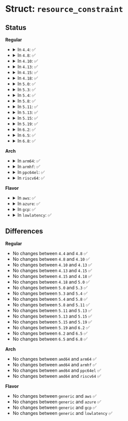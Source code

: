 # Struct: <code>resource_constraint</code>

## Status
<b>Regular</b>
<ul>
<li>
<details>
<summary>In <code>4.4</code>: ✅</summary>

```c
struct resource_constraint {
    resource_size_t min;
    resource_size_t max;
    resource_size_t align;
    resource_size_t (*alignf)(void *, const struct resource *, resource_size_t, resource_size_t);
    void *alignf_data;
};
```
</details>
</li>
<li>
<details>
<summary>In <code>4.8</code>: ✅</summary>

```c
struct resource_constraint {
    resource_size_t min;
    resource_size_t max;
    resource_size_t align;
    resource_size_t (*alignf)(void *, const struct resource *, resource_size_t, resource_size_t);
    void *alignf_data;
};
```
</details>
</li>
<li>
<details>
<summary>In <code>4.10</code>: ✅</summary>

```c
struct resource_constraint {
    resource_size_t min;
    resource_size_t max;
    resource_size_t align;
    resource_size_t (*alignf)(void *, const struct resource *, resource_size_t, resource_size_t);
    void *alignf_data;
};
```
</details>
</li>
<li>
<details>
<summary>In <code>4.13</code>: ✅</summary>

```c
struct resource_constraint {
    resource_size_t min;
    resource_size_t max;
    resource_size_t align;
    resource_size_t (*alignf)(void *, const struct resource *, resource_size_t, resource_size_t);
    void *alignf_data;
};
```
</details>
</li>
<li>
<details>
<summary>In <code>4.15</code>: ✅</summary>

```c
struct resource_constraint {
    resource_size_t min;
    resource_size_t max;
    resource_size_t align;
    resource_size_t (*alignf)(void *, const struct resource *, resource_size_t, resource_size_t);
    void *alignf_data;
};
```
</details>
</li>
<li>
<details>
<summary>In <code>4.18</code>: ✅</summary>

```c
struct resource_constraint {
    resource_size_t min;
    resource_size_t max;
    resource_size_t align;
    resource_size_t (*alignf)(void *, const struct resource *, resource_size_t, resource_size_t);
    void *alignf_data;
};
```
</details>
</li>
<li>
<details>
<summary>In <code>5.0</code>: ✅</summary>

```c
struct resource_constraint {
    resource_size_t min;
    resource_size_t max;
    resource_size_t align;
    resource_size_t (*alignf)(void *, const struct resource *, resource_size_t, resource_size_t);
    void *alignf_data;
};
```
</details>
</li>
<li>
<details>
<summary>In <code>5.3</code>: ✅</summary>

```c
struct resource_constraint {
    resource_size_t min;
    resource_size_t max;
    resource_size_t align;
    resource_size_t (*alignf)(void *, const struct resource *, resource_size_t, resource_size_t);
    void *alignf_data;
};
```
</details>
</li>
<li>
<details>
<summary>In <code>5.4</code>: ✅</summary>

```c
struct resource_constraint {
    resource_size_t min;
    resource_size_t max;
    resource_size_t align;
    resource_size_t (*alignf)(void *, const struct resource *, resource_size_t, resource_size_t);
    void *alignf_data;
};
```
</details>
</li>
<li>
<details>
<summary>In <code>5.8</code>: ✅</summary>

```c
struct resource_constraint {
    resource_size_t min;
    resource_size_t max;
    resource_size_t align;
    resource_size_t (*alignf)(void *, const struct resource *, resource_size_t, resource_size_t);
    void *alignf_data;
};
```
</details>
</li>
<li>
<details>
<summary>In <code>5.11</code>: ✅</summary>

```c
struct resource_constraint {
    resource_size_t min;
    resource_size_t max;
    resource_size_t align;
    resource_size_t (*alignf)(void *, const struct resource *, resource_size_t, resource_size_t);
    void *alignf_data;
};
```
</details>
</li>
<li>
<details>
<summary>In <code>5.13</code>: ✅</summary>

```c
struct resource_constraint {
    resource_size_t min;
    resource_size_t max;
    resource_size_t align;
    resource_size_t (*alignf)(void *, const struct resource *, resource_size_t, resource_size_t);
    void *alignf_data;
};
```
</details>
</li>
<li>
<details>
<summary>In <code>5.15</code>: ✅</summary>

```c
struct resource_constraint {
    resource_size_t min;
    resource_size_t max;
    resource_size_t align;
    resource_size_t (*alignf)(void *, const struct resource *, resource_size_t, resource_size_t);
    void *alignf_data;
};
```
</details>
</li>
<li>
<details>
<summary>In <code>5.19</code>: ✅</summary>

```c
struct resource_constraint {
    resource_size_t min;
    resource_size_t max;
    resource_size_t align;
    resource_size_t (*alignf)(void *, const struct resource *, resource_size_t, resource_size_t);
    void *alignf_data;
};
```
</details>
</li>
<li>
<details>
<summary>In <code>6.2</code>: ✅</summary>

```c
struct resource_constraint {
    resource_size_t min;
    resource_size_t max;
    resource_size_t align;
    resource_size_t (*alignf)(void *, const struct resource *, resource_size_t, resource_size_t);
    void *alignf_data;
};
```
</details>
</li>
<li>
<details>
<summary>In <code>6.5</code>: ✅</summary>

```c
struct resource_constraint {
    resource_size_t min;
    resource_size_t max;
    resource_size_t align;
    resource_size_t (*alignf)(void *, const struct resource *, resource_size_t, resource_size_t);
    void *alignf_data;
};
```
</details>
</li>
<li>
<details>
<summary>In <code>6.8</code>: ✅</summary>

```c
struct resource_constraint {
    resource_size_t min;
    resource_size_t max;
    resource_size_t align;
    resource_size_t (*alignf)(void *, const struct resource *, resource_size_t, resource_size_t);
    void *alignf_data;
};
```
</details>
</li>
</ul>
<b>Arch</b>
<ul>
<li>
<details>
<summary>In <code>arm64</code>: ✅</summary>

```c
struct resource_constraint {
    resource_size_t min;
    resource_size_t max;
    resource_size_t align;
    resource_size_t (*alignf)(void *, const struct resource *, resource_size_t, resource_size_t);
    void *alignf_data;
};
```
</details>
</li>
<li>
<details>
<summary>In <code>armhf</code>: ✅</summary>

```c
struct resource_constraint {
    resource_size_t min;
    resource_size_t max;
    resource_size_t align;
    resource_size_t (*alignf)(void *, const struct resource *, resource_size_t, resource_size_t);
    void *alignf_data;
};
```
</details>
</li>
<li>
<details>
<summary>In <code>ppc64el</code>: ✅</summary>

```c
struct resource_constraint {
    resource_size_t min;
    resource_size_t max;
    resource_size_t align;
    resource_size_t (*alignf)(void *, const struct resource *, resource_size_t, resource_size_t);
    void *alignf_data;
};
```
</details>
</li>
<li>
<details>
<summary>In <code>riscv64</code>: ✅</summary>

```c
struct resource_constraint {
    resource_size_t min;
    resource_size_t max;
    resource_size_t align;
    resource_size_t (*alignf)(void *, const struct resource *, resource_size_t, resource_size_t);
    void *alignf_data;
};
```
</details>
</li>
</ul>
<b>Flavor</b>
<ul>
<li>
<details>
<summary>In <code>aws</code>: ✅</summary>

```c
struct resource_constraint {
    resource_size_t min;
    resource_size_t max;
    resource_size_t align;
    resource_size_t (*alignf)(void *, const struct resource *, resource_size_t, resource_size_t);
    void *alignf_data;
};
```
</details>
</li>
<li>
<details>
<summary>In <code>azure</code>: ✅</summary>

```c
struct resource_constraint {
    resource_size_t min;
    resource_size_t max;
    resource_size_t align;
    resource_size_t (*alignf)(void *, const struct resource *, resource_size_t, resource_size_t);
    void *alignf_data;
};
```
</details>
</li>
<li>
<details>
<summary>In <code>gcp</code>: ✅</summary>

```c
struct resource_constraint {
    resource_size_t min;
    resource_size_t max;
    resource_size_t align;
    resource_size_t (*alignf)(void *, const struct resource *, resource_size_t, resource_size_t);
    void *alignf_data;
};
```
</details>
</li>
<li>
<details>
<summary>In <code>lowlatency</code>: ✅</summary>

```c
struct resource_constraint {
    resource_size_t min;
    resource_size_t max;
    resource_size_t align;
    resource_size_t (*alignf)(void *, const struct resource *, resource_size_t, resource_size_t);
    void *alignf_data;
};
```
</details>
</li>
</ul>

## Differences
<b>Regular</b>
<ul>
<li>
No changes between <code>4.4</code> and <code>4.8</code> ✅
</li>
<li>
No changes between <code>4.8</code> and <code>4.10</code> ✅
</li>
<li>
No changes between <code>4.10</code> and <code>4.13</code> ✅
</li>
<li>
No changes between <code>4.13</code> and <code>4.15</code> ✅
</li>
<li>
No changes between <code>4.15</code> and <code>4.18</code> ✅
</li>
<li>
No changes between <code>4.18</code> and <code>5.0</code> ✅
</li>
<li>
No changes between <code>5.0</code> and <code>5.3</code> ✅
</li>
<li>
No changes between <code>5.3</code> and <code>5.4</code> ✅
</li>
<li>
No changes between <code>5.4</code> and <code>5.8</code> ✅
</li>
<li>
No changes between <code>5.8</code> and <code>5.11</code> ✅
</li>
<li>
No changes between <code>5.11</code> and <code>5.13</code> ✅
</li>
<li>
No changes between <code>5.13</code> and <code>5.15</code> ✅
</li>
<li>
No changes between <code>5.15</code> and <code>5.19</code> ✅
</li>
<li>
No changes between <code>5.19</code> and <code>6.2</code> ✅
</li>
<li>
No changes between <code>6.2</code> and <code>6.5</code> ✅
</li>
<li>
No changes between <code>6.5</code> and <code>6.8</code> ✅
</li>
</ul>
<b>Arch</b>
<ul>
<li>
No changes between <code>amd64</code> and <code>arm64</code> ✅
</li>
<li>
No changes between <code>amd64</code> and <code>armhf</code> ✅
</li>
<li>
No changes between <code>amd64</code> and <code>ppc64el</code> ✅
</li>
<li>
No changes between <code>amd64</code> and <code>riscv64</code> ✅
</li>
</ul>
<b>Flavor</b>
<ul>
<li>
No changes between <code>generic</code> and <code>aws</code> ✅
</li>
<li>
No changes between <code>generic</code> and <code>azure</code> ✅
</li>
<li>
No changes between <code>generic</code> and <code>gcp</code> ✅
</li>
<li>
No changes between <code>generic</code> and <code>lowlatency</code> ✅
</li>
</ul>
